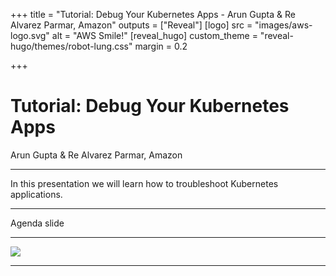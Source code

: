 +++
title = "Tutorial: Debug Your Kubernetes Apps - Arun Gupta & Re Alvarez Parmar, Amazon"
outputs = ["Reveal"]
[logo]
src = "images/aws-logo.svg"
alt = "AWS Smile!"
[reveal_hugo]
custom_theme = "reveal-hugo/themes/robot-lung.css"
margin = 0.2

+++

# Tutorial: Debug Your Kubernetes Apps
 Arun Gupta & Re Alvarez Parmar, Amazon


---

In this presentation we will learn how to troubleshoot Kubernetes applications. 

---

Agenda slide

---


<section data-noprocess>
  <img src="images/eks-arch.jpg"><img>
</section>


---
